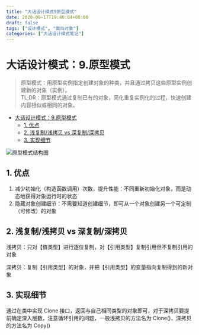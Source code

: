```yaml
---
title: "大话设计模式9原型模式"
date: 2020-06-17T19:46:04+08:00
draft: false
tags: ["设计模式", "面向对象"]
categories: ["大话设计模式笔记"]
---
```


# 大话设计模式：9.原型模式

> 原型模式：用原型实例指定创建对象的种类，并且通过拷贝这些原型实例创建新的对象（实例）。  
> TL;DR：原型模式通过复制已有的对象，简化重复实例化的过程，快速创建内容相似或相同的对象。

<!-- TOC -->

- [大话设计模式：9.原型模式](#大话设计模式9原型模式)
  - [1. 优点](#1-优点)
  - [2. 浅复制/浅拷贝 vs 深复制/深拷贝](#2-浅复制浅拷贝-vs-深复制深拷贝)
  - [3. 实现细节](#3-实现细节)

<!-- /TOC -->

![原型模式结构图](/images/原型模式.png)

## 1. 优点

1. 减少初始化（构造函数调用）次数，提升性能：不同重新初始化对象，而是动态地获得对象运行时的状态
2. 隐藏对象创建细节：不需要知道创建细节，即可从一个对象创建另一个可定制（可修改）的对象

## 2. 浅复制/浅拷贝 vs 深复制/深拷贝

浅拷贝：只对【值类型】进行逐位复制，对【引用类型】复制引用但不复制引用的对象

深拷贝：复制【引用类型】的对象，并把【引用类型】的变量指向复制得到的新对象

## 3. 实现细节

通过在类中实现 Clone 接口，返回与自己相同类型的对象即可，对于深拷贝要提前确定深入层数，注意循环引用的问题，一般浅拷贝的方法名为 Clone()，深拷贝的方法名为 Copy()
